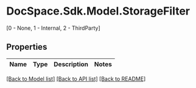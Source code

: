 # DocSpace.Sdk.Model.StorageFilter
[0 - None, 1 - Internal, 2 - ThirdParty]

## Properties

Name | Type | Description | Notes
------------ | ------------- | ------------- | -------------

[[Back to Model list]](../README.md#documentation-for-models) [[Back to API list]](../README.md#documentation-for-api-endpoints) [[Back to README]](../README.md)

